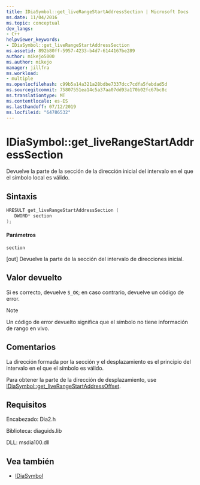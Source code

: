 ```yaml
---
title: IDiaSymbol::get_liveRangeStartAddressSection | Microsoft Docs
ms.date: 11/04/2016
ms.topic: conceptual
dev_langs:
- C++
helpviewer_keywords:
- IDiaSymbol::get_liveRangeStartAddressSection
ms.assetid: 892b80ff-5957-4233-b4d7-6144167be289
author: mikejo5000
ms.author: mikejo
manager: jillfra
ms.workload:
- multiple
ms.openlocfilehash: c99b5a14a321a28bdbe7337dcc7cdfa5febdad5d
ms.sourcegitcommit: 75807551ea14c5a37aa07dd93a170b02fc67bc8c
ms.translationtype: MT
ms.contentlocale: es-ES
ms.lasthandoff: 07/12/2019
ms.locfileid: "64786532"
---
```

# <a name="idiasymbolgetliverangestartaddresssection"></a>IDiaSymbol::get_liveRangeStartAddressSection
Devuelve la parte de la sección de la dirección inicial del intervalo en el que el símbolo local es válido.

## <a name="syntax"></a>Sintaxis

```C++
HRESULT get_liveRangeStartAddressSection ( 
   DWORD* section
);
```

#### <a name="parameters"></a>Parámetros
 `section`

[out] Devuelve la parte de la sección del intervalo de direcciones inicial.

## <a name="return-value"></a>Valor devuelto
 Si es correcto, devuelve `S_OK`; en caso contrario, devuelve un código de error.

> [!NOTE]
> Un código de error devuelto significa que el símbolo no tiene información de rango en vivo.

## <a name="remarks"></a>Comentarios
 La dirección formada por la sección y el desplazamiento es el principio del intervalo en el que el símbolo es válido.

 Para obtener la parte de la dirección de desplazamiento, use [IDiaSymbol::get_liveRangeStartAddressOffset](../../debugger/debug-interface-access/idiasymbol-get-liverangestartaddressoffset.md).

## <a name="requirements"></a>Requisitos
 Encabezado: Dia2.h

 Biblioteca: diaguids.lib

 DLL: msdia100.dll

## <a name="see-also"></a>Vea también
- [IDiaSymbol](../../debugger/debug-interface-access/idiasymbol.md)